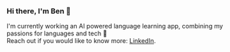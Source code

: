 ### Hi there, I'm Ben 👋
<!--Learn more about me on my [personal website](https://bnpd.github.io/bnpd/).  -->
I'm currently working an AI powered language learning app, combining my passions for languages and tech 🙌  
Reach out if you would like to know more: [LinkedIn](https://www.linkedin.com/in/bnpd/).


<!--
**bnpd/bnpd** is a ✨ _special_ ✨ repository because its `README.md` (this file) appears on your GitHub profile.

Here are some ideas to get you started:

- 🔭 I’m currently working on ...
- 🌱 I’m currently learning ...
- 👯 I’m looking to collaborate on ...
- 🤔 I’m looking for help with ...
- 💬 Ask me about ...
- 📫 How to reach me: ...
- 😄 Pronouns: ...
- ⚡ Fun fact: ...
-->

